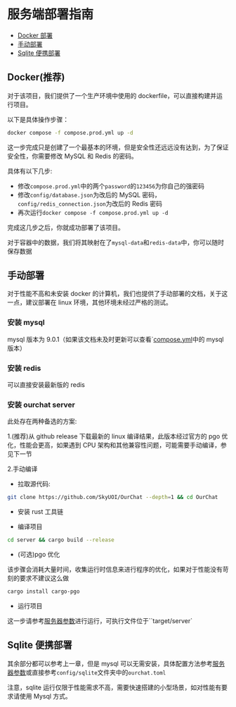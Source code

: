 # 服务端部署指南

- [Docker 部署](#docker推荐)
- [手动部署](#手动部署)
- [Sqlite 便携部署](#sqlite-便携部署)

## Docker(推荐)

对于该项目，我们提供了一个生产环境中使用的 dockerfile，可以直接构建并运行项目。

以下是具体操作步骤：

```bash
docker compose -f compose.prod.yml up -d
```

这一步完成只是创建了一个最基本的环境，但是安全性还远远没有达到，为了保证安全性，你需要修改 MySQL 和 Redis 的密码。

具体有以下几步:

- 修改`compose.prod.yml`中的两个`password`的`123456`为你自己的强密码
- 修改`config/database.json`为改后的 MySQL 密码，`config/redis_connection.json`为改后的 Redis 密码
- 再次运行`docker compose -f compose.prod.yml up -d`

完成这几步之后，你就成功部署了该项目。

对于容器中的数据，我们将其映射在了`mysql-data`和`redis-data`中，你可以随时保存数据

## 手动部署

对于性能不高和未安装 docker 的计算机，我们也提供了手动部署的文档，关于这一点，建议部署在 linux 环境，其他环境未经过严格的测试。

### 安装 mysql

mysql 版本为 9.0.1（如果该文档未及时更新可以查看`[compose.yml](https://github.com/SkyUOI/OurChat/blob/main/compose.yml)中的 mysql 版本）

### 安装 redis

可以直接安装最新版的 redis

### 安装 ourchat server

此处存在两种备选的方案:

1.(推荐)从 github release 下载最新的 linux 编译结果，此版本经过官方的 pgo 优化，性能会更高，如果遇到 CPU 架构和其他兼容性问题，可能需要手动编译，参见下一节

2.手动编译

- 拉取源代码:

```sh
git clone https://github.com/SkyUOI/OurChat --depth=1 && cd OurChat
```

- 安装 rust 工具链

- 编译项目

```sh
cd server && cargo build --release
```

- (可选)pgo 优化

该步骤会消耗大量时间，收集运行时信息来进行程序的优化，如果对于性能没有苛刻的要求不建议这么做

```sh
cargo install cargo-pgo
```

- 运行项目

这一步请参考[服务器参数](../run/server_argv.md)进行运行，可执行文件位于``target/server`

## Sqlite 便携部署

其余部分都可以参考上一章，但是 mysql 可以无需安装，具体配置方法参考[服务器参数](../run/server_argv.md)或直接参考`config/sqlite`文件夹中的`ourchat.toml`

注意，sqlite 运行仅限于性能需求不高，需要快速搭建的小型场景，如对性能有要求请使用 Mysql 方式。
